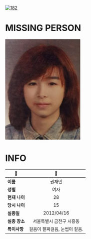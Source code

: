 [![182](https://img.shields.io/badge/%EC%8B%A4%EC%A2%85%EC%8B%A0%EA%B3%A0%EB%8A%94%20%EA%B5%AD%EB%B2%88%EC%97%86%EC%9D%B4-182-blue)](http://safe182.go.kr/index.do)

# MISSING PERSON

<img src="./missing_person.jpg">

# INFO

|🔑|💎|
|--|:--:|
|**이름**|권재민|
|**성별**|여자|
|**현재 나이**|28|
|**당시 나이**|15|
|**실종일**|2012/04/16|
|**실종 장소**|서울특별시 금천구 시흥동 |
|**특이사항**|걸음이 팔짜걸음, 눈썹이 짙음.|
